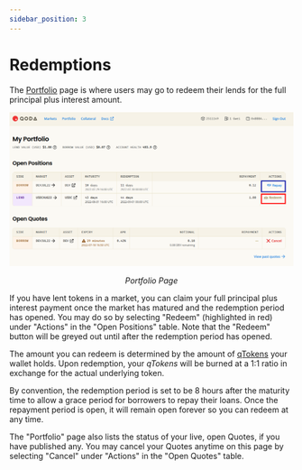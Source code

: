 ```yaml
---
sidebar_position: 3
---
```


# Redemptions

The [Portfolio](https://one.arbitrum.qoda.fi/portfolio) page is where users may go to redeem their lends for the full principal plus interest amount.

<center>
  <img src="/img/getting-started/redemptions/1.png"></img>
  <p><i>Portfolio Page</i></p>
</center>

If you have lent tokens in a market, you can claim your full principal plus interest payment once the market has matured and the redemption period has opened. You may do so by selecting "Redeem" (highlighted in red) under "Actions" in the "Open Positions" table. Note that the "Redeem" button will be greyed out until after the redemption period has opened.

The amount you can redeem is determined by the amount of [qTokens](/glossary-of-terms#qtoken) your wallet holds. Upon redemption, your *qTokens* will be burned at a 1:1 ratio in exchange for the actual underlying token.

By convention, the redemption period is set to be 8 hours after the maturity time to allow a grace period for borrowers to repay their loans. Once the repayment period is open, it will remain open forever so you can redeem at any time.

The "Portfolio" page also lists the status of your live, open Quotes, if you have published any. You may cancel your Quotes anytime on this page by selecting "Cancel" under "Actions" in the "Open Quotes" table.
